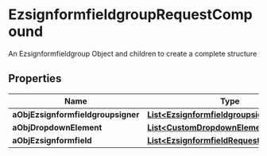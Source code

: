 

# EzsignformfieldgroupRequestCompound

An Ezsignformfieldgroup Object and children to create a complete structure

## Properties

| Name | Type | Description | Notes |
|------------ | ------------- | ------------- | -------------|
|**aObjEzsignformfieldgroupsigner** | [**List&lt;EzsignformfieldgroupsignerRequest&gt;**](EzsignformfieldgroupsignerRequest.md) |  |  |
|**aObjDropdownElement** | [**List&lt;CustomDropdownElementRequest&gt;**](CustomDropdownElementRequest.md) |  |  [optional] |
|**aObjEzsignformfield** | [**List&lt;EzsignformfieldRequestCompound&gt;**](EzsignformfieldRequestCompound.md) |  |  |



